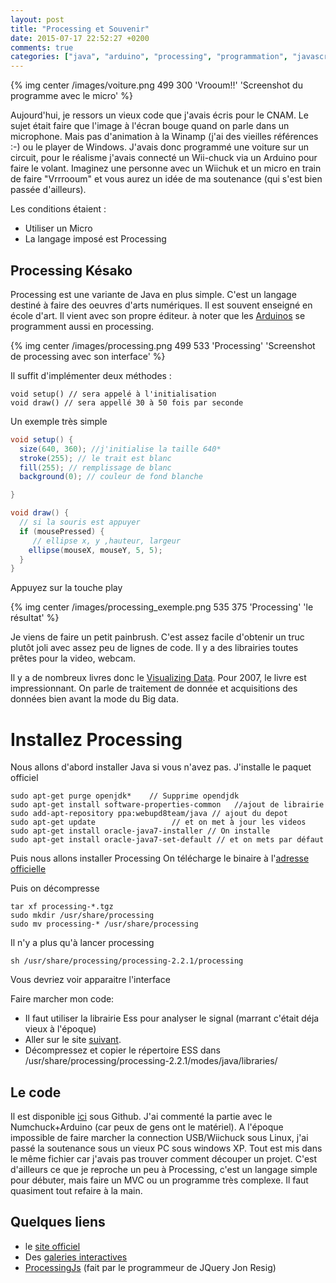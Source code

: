 ```yaml
---
layout: post
title: "Processing et Souvenir"
date: 2015-07-17 22:52:27 +0200
comments: true
categories: ["java", "arduino", "processing", "programmation", "javascript"] 
---
```


{% img center /images/voiture.png 499 300 'Vrooum!!' 'Screenshot du programme avec le micro' %}


Aujourd'hui, je ressors un vieux code que j'avais écris pour le CNAM. Le sujet était faire que l'image à l'écran bouge quand on parle dans un microphone. Mais pas d'animation à la Winamp (j'ai des vieilles références :-) ou le player de Windows. J'avais donc programmé une voiture sur un circuit, pour le réalisme j'avais connecté un Wii-chuck via un Arduino pour faire le volant. Imaginez une personne avec un Wiichuk et un micro en train de faire "Vrrrooum" et vous aurez un idée de ma soutenance (qui s'est bien passée d'ailleurs).

Les conditions étaient :

 * Utiliser un Micro
 * La langage imposé est Processing

<!--more-->

## Processing Késako

Processing est une variante de Java en plus simple. C'est un langage destiné à faire des oeuvres d'arts numériques. Il est souvent enseigné en école d'art. Il vient avec son propre éditeur. à noter que les [Arduinos](https://fr.wikipedia.org/wiki/Arduino) se programment aussi en processing.

{% img center /images/processing.png 499 533 'Processing' 'Screenshot de processing avec son interface' %}


Il suffit d'implémenter deux méthodes :

```
void setup() // sera appelé à l'initialisation
void draw() // sera appellé 30 à 50 fois par seconde
```

Un exemple très simple 
``` java
void setup() {
  size(640, 360); //j'initialise la taille 640*
  stroke(255); // le trait est blanc
  fill(255); // remplissage de blanc
  background(0); // couleur de fond blanche

}

void draw() {
  // si la souris est appuyer
  if (mousePressed) {
     // ellipse x, y ,hauteur, largeur
    ellipse(mouseX, mouseY, 5, 5);
  } 
}
```

Appuyez sur la touche play 

{% img center /images/processing_exemple.png 535 375 'Processing' 'le résultat' %}

Je viens de faire un petit painbrush. C'est assez facile d'obtenir un truc plutôt joli avec assez peu de lignes de code. Il y a des librairies toutes prêtes pour la video, webcam.

Il y a de nombreux livres donc le [Visualizing Data](http://www.amazon.com/Visualizing-Data-Explaining-Processing-Environment/dp/0596514557). Pour 2007, le livre est impressionnant. On parle de traitement de donnée et acquisitions des données bien avant la mode du Big data. 

# Installez Processing

Nous allons d'abord installer Java si vous n'avez pas. J'installe le paquet officiel
```
sudo apt-get purge openjdk*    // Supprime opendjdk
sudo apt-get install software-properties-common   //ajout de librairie
sudo add-apt-repository ppa:webupd8team/java // ajout du depot
sudo apt-get update                 // et on met à jour les videos
sudo apt-get install oracle-java7-installer // On installe
sudo apt-get install oracle-java7-set-default // et on mets par défaut
```

Puis nous allons installer Processing
On télécharge le binaire à l'[adresse officielle](https://processing.org/download/?processing)

Puis on décompresse
```
tar xf processing-*.tgz
sudo mkdir /usr/share/processing
sudo mv processing-* /usr/share/processing
```
Il n'y a plus qu'à lancer processing
```
sh /usr/share/processing/processing-2.2.1/processing
```
Vous devriez voir apparaitre l'interface

Faire marcher mon code:
 
 * Il faut utiliser la librairie Ess pour analyser le signal (marrant c'était déja vieux à l'époque)
 * Aller sur le site [suivant](http://www.tree-axis.com/Ess).
 * Décompressez et copier le répertoire ESS dans /usr/share/processing/processing-2.2.1/modes/java/libraries/

## Le code 

Il est disponible [ici](https://github.com/mcamuzat/processing-car) sous Github. J'ai commenté la partie avec le Numchuck+Arduino (car peux de gens ont le matériel). A l'époque impossible de faire marcher la connection USB/Wiichuck sous Linux, j'ai passé la soutenance sous un vieux PC sous windows XP. Tout est mis dans le même fichier car j'avais pas trouver comment découper un projet. C'est d'ailleurs ce que je reproche un peu à Processing, c'est un langage simple pour débuter, mais faire un MVC ou un programme très complexe. Il faut quasiment tout refaire à la main. 

## Quelques liens

 * le [site officiel](https://processing.org/)
 * Des [galeries interactives](http://www.openprocessing.org/) 
 * [ProcessingJs](http://processingjs.org/) (fait par le programmeur de JQuery Jon Resig)
 

